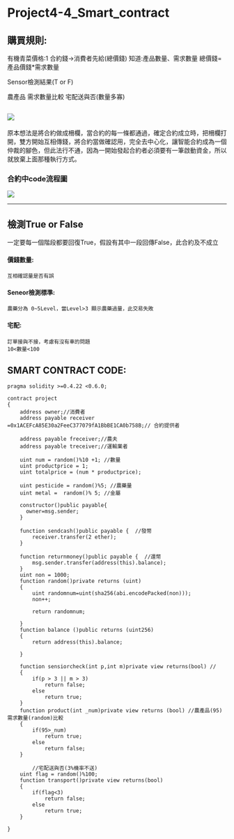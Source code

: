 # Project4-4_Smart_contract

## 購買規則: 
有機青菜價格:1 
合約錢->消費者先給(總價錢)
知道:產品數量、需求數量
總價錢=產品價錢*需求數量

Sensor檢測結果(T or F)


農產品 需求數量比較 
宅配送與否(數量多寡)

![](https://i.imgur.com/AeI29Zi.png)
--- 
原本想法是將合約做成柵欄，當合約的每一條都通過，確定合約成立時，把柵欄打開，雙方開始互相傳錢，將合約當做確認用，完全去中心化，讓智能合約成為一個仲裁的腳色，但此法行不通，因為一開始發起合約者必須要有一筆啟動資金，所以就放棄上面那種執行方式。

### 合約中code流程圖

![](https://i.imgur.com/M7Z3jSM.png)


---
## 檢測True or False
一定要每一個階段都要回復True，假設有其中一段回傳False，此合約及不成立
#### 價錢數量:
    互相確認量是否有誤
    
#### Seneor檢測標準:
    農藥分為 0~5Level，當Level>3 顯示農藥過量，此交易失敗

    
#### 宅配:
    訂單接與不接，考慮有沒有車的問題
    10<數量<100

## SMART CONTRACT CODE:
```
pragma solidity >=0.4.22 <0.6.0;

contract project
{
    address owner;//消費者
    address payable receiver =0x1ACEFcA85E30a2FeeC377079fA1BbBE1CA0b758B;// 合約提供者
    
    address payable freceiver;//農夫
    address payable treceiver;//運輸業者

    uint num = random()%10 +1; //數量
    uint productprice = 1;
    uint totalprice = (num * productprice);

    uint pesticide = random()%5; //農藥量
    uint metal =  random()% 5; //金屬
     
    constructor()public payable{
      owner=msg.sender;  
    } 
    
    function sendcash()public payable {  //發幣
        receiver.transfer(2 ether);
    }

    function returnmoney()public payable {  //還幣
        msg.sender.transfer(address(this).balance);
    }
    uint non = 1000;
    function random()private returns (uint)
    {
        uint randomnum=uint(sha256(abi.encodePacked(non)));
        non++;
        
        return randomnum;

    }
    function balance ()public returns (uint256)
    {
        return address(this).balance;
        
    }
    
    function sensiorcheck(int p,int m)private view returns(bool) //
    {
        if(p > 3 || m > 3)
            return false;
        else
            return true;
    }
    function product(int _num)private view returns (bool) //農產品(95) 需求數量(random)比較
    {
        if(95>_num)
            return true;
        else
            return false;
    }

        //宅配送與否(3%機率不送)
    uint flag = random()%100;
    function transport()private view returns(bool)
    {
        if(flag<3)
            return false;
        else
            return true;
    }

}
```
